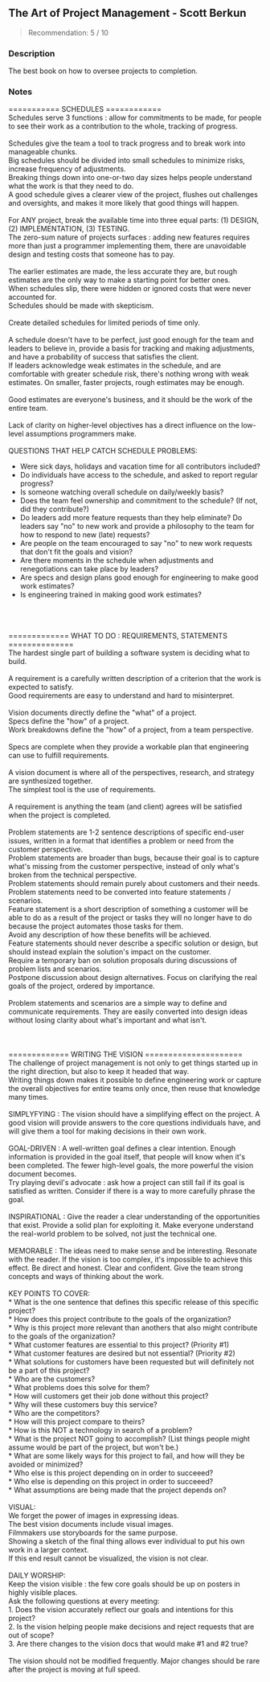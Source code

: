 ## The Art of Project Management - Scott Berkun
> Recommendation: 5 / 10
    
### Description
The best book on how to oversee projects to completion.
    
### Notes
=========== SCHEDULES ============<br>
Schedules serve 3 functions : allow for commitments to be made, for people to see their work as a contribution to the whole, tracking of progress.<br>
<br>
Schedules give the team a tool to track progress and to break work into manageable chunks.<br>
Big schedules should be divided into small schedules to minimize risks, increase frequency of adjustments.<br>
Breaking things down into one-or-two day sizes helps people understand what the work is that they need to do.<br>
A good schedule gives a clearer view of the project, flushes out challenges and oversights, and makes it more likely that good things will happen.<br>
<br>
For ANY project, break the available time into three equal parts:  (1) DESIGN, (2) IMPLEMENTATION, (3) TESTING.<br>
The zero-sum nature of projects surfaces : adding new features requires more than just a programmer implementing them, there are unavoidable design and testing costs that someone has to pay.<br>
<br>
The earlier estimates are made, the less accurate they are, but rough estimates are the only way to make a starting point for better ones.<br>
When schedules slip, there were hidden or ignored costs that were never accounted for.<br>
Schedules should be made with skepticism.<br>
<br>
Create detailed schedules for limited periods of time only.<br>
<br>
A schedule doesn't have to be perfect, just good enough for the team and leaders to believe in, provide a basis for tracking and making adjustments, and have a probability of success that satisfies the client.<br>
If leaders acknowledge weak estimates in the schedule, and are comfortable with greater schedule risk, there's nothing wrong with weak estimates.  On smaller, faster projects, rough estimates may be enough.<br>
<br>
Good estimates are everyone's business, and it should be the work of the entire team.<br>
<br>
Lack of clarity on higher-level objectives has a direct influence on the low-level assumptions programmers make.<br>
<br>
QUESTIONS THAT HELP CATCH SCHEDULE PROBLEMS:<br>
* Were sick days, holidays and vacation time for all contributors included?<br>
* Do individuals have access to the schedule, and asked to report regular progress?<br>
* Is someone watching overall schedule on daily/weekly basis?<br>
* Does the team feel ownership and commitment to the schedule?  (If not, did they contribute?)<br>
* Do leaders add more feature requests than they help eliminate?  Do leaders say "no" to new work and provide a philosophy to the team for how to respond to new (late) requests?<br>
* Are people on the team encouraged to say "no" to new work requests that don't fit the goals and vision?<br>
* Are there moments in the schedule when adjustments and renegotiations can take place by leaders?<br>
* Are specs and design plans good enough for engineering to make good work estimates?<br>
* Is engineering trained in making good work estimates?<br>
<br>
<br>
<br>
============= WHAT TO DO : REQUIREMENTS, STATEMENTS ==============<br>
The hardest single part of building a software system is deciding what to build.<br>
<br>
A requirement is a carefully written description of a criterion that the work is expected to satisfy.<br>
Good requirements are easy to understand and hard to misinterpret.<br>
<br>
Vision documents directly define the "what" of a project.<br>
Specs define the "how" of a project.<br>
Work breakdowns define the "how" of a project, from a team perspective.<br>
<br>
Specs are complete when they provide a workable plan that engineering can use to fulfill requirements.<br>
<br>
A vision document is where all of the perspectives, research, and strategy are synthesized together.<br>
The simplest tool is the use of requirements.<br>
<br>
A requirement is anything the team (and client) agrees will be satisfied when the project is completed.<br>
<br>
Problem statements are 1-2 sentence descriptions of specific end-user issues, written in a format that identifies a problem or need from the customer perspective.<br>
Problem statements are broader than bugs, because their goal is to capture what's missing from the customer perspective, instead of only what's broken from the technical perspective.<br>
Problem statements should remain purely about customers and their needs.<br>
Problem statements need to be converted into feature statements / scenarios.<br>
Feature statement is a short description of something a customer will be able to do as a result of the project or tasks they will no longer have to do because the project automates those tasks for them.<br>
Avoid any description of how these benefits will be achieved.<br>
Feature statements should never describe a specific solution or design, but should instead explain the solution's impact on the customer.<br>
Require a temporary ban on solution proposals during discussions of problem lists and scenarios.<br>
Postpone discussion about design alternatives. Focus on clarifying the real goals of the project, ordered by importance.<br>
<br>
Problem statements and scenarios are a simple way to define and communicate requirements.  They are easily converted into design ideas without losing clarity about what's important and what isn't.<br>
<br>
<br>
<br>
============= WRITING THE VISION =====================<br>
The challenge of project management is not only to get things started up in the right direction, but also to keep it headed that way.<br>
Writing things down makes it possible to define engineering work or capture the overall objectives for entire teams only once, then reuse that knowledge many times.<br>
<br>
SIMPLYFYING : The vision should have a simplifying effect on the project.  A good vision will provide answers to the core questions individuals have, and will give them a tool for making decisions in their own work.<br>
<br>
GOAL-DRIVEN : A well-written goal defines a clear intention. Enough information is provided in the goal itself, that people will know when it's been completed.  The fewer high-level goals, the more powerful the vision document becomes.<br>
Try playing devil's advocate : ask how a project can still fail if its goal is satisfied as written. Consider if there is a way to more carefully phrase the goal.<br>
<br>
INSPIRATIONAL : Give the reader a clear understanding of the opportunities that exist. Provide a solid plan for exploiting it. Make everyone understand the real-world problem to be solved, not just the technical one.<br>
<br>
MEMORABLE : The ideas need to make sense and be interesting. Resonate with the reader. If the vision is too complex, it's impossible to achieve this effect. Be direct and honest. Clear and confident. Give the team strong concepts and ways of thinking about the work.<br>
<br>
KEY POINTS TO COVER:<br>
* What is the one sentence that defines this specific release of this specific project?<br>
* How does this project contribute to the goals of the organization?<br>
* Why is this project more relevant than anothers that also might contribute to the goals of the organization?<br>
* What customer features are essential to this project?  (Priority #1)<br>
* What customer features are desired but not essential?  (Priority #2)<br>
* What solutions for customers have been requested but will definitely not be a part of this project?<br>
* Who are the customers? <br>
* What problems does this solve for them?<br>
* How will customers get their job done without this project?<br>
* Why will these customers buy this service?<br>
* Who are the competitors?<br>
* How will this project compare to theirs?<br>
* How is this NOT a technology in search of a problem?<br>
* What is the project NOT going to accomplish?  (List things people might assume would be part of the project, but won't be.)<br>
* What are some likely ways for this project to fail, and how will they be avoided or minimized?<br>
* Who else is this project depending on in order to succeeed?<br>
* Who else is depending on this project in order to succeeed?<br>
* What assumptions are being made that the project depends on?<br>
<br>
VISUAL:<br>
We forget the power of images in expressing ideas.<br>
The best vision documents include visual images.<br>
Filmmakers use storyboards for the same purpose.<br>
Showing a sketch of the final thing allows ever individual to put his own work in a larger context.<br>
If this end result cannot be visualized, the vision is not clear.<br>
<br>
DAILY WORSHIP:<br>
Keep the vision visible : the few core goals should be up on posters in highly visible places.<br>
Ask the following questions at every meeting:<br>
1. Does the vision accurately reflect our goals and intentions for this project?<br>
2. Is the vision helping people make decisions and reject requests that are out of scope?<br>
3. Are there changes to the vision docs that would make #1 and #2 true?<br>
<br>
The vision should not be modified frequently.  Major changes should be rare after the project is moving at full speed.
